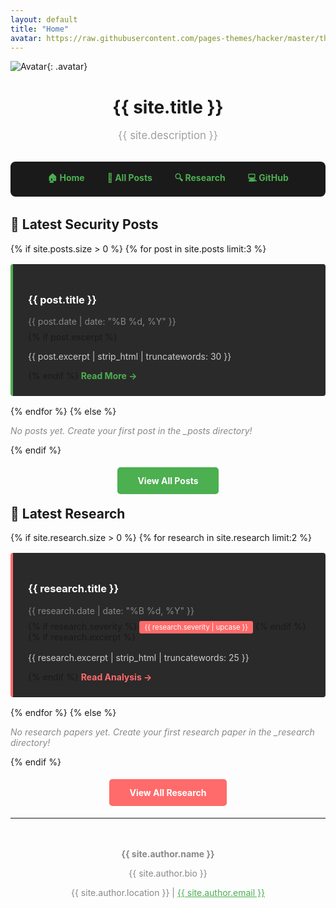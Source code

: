 ```yaml
---
layout: default
title: "Home"
avatar: https://raw.githubusercontent.com/pages-themes/hacker/master/thumbnail.png
---
```


![Avatar](https://raw.githubusercontent.com/pages-themes/hacker/master/thumbnail.png){: .avatar}

<div style="text-align: center; margin-bottom: 2rem;">
  <h1>{{ site.title }}</h1>
  <p style="font-size: 1.2em; color: #a0a0a0;">{{ site.description }}</p>
</div>

<nav style="background: #1a1a1a; padding: 1rem; margin-bottom: 2rem; border-radius: 8px; text-align: center;">
  <a href="{{ '/' | relative_url }}" style="color: #4CAF50; margin: 0 1rem; text-decoration: none; font-weight: bold;">🏠 Home</a>
  <a href="{{ '/posts/' | relative_url }}" style="color: #4CAF50; margin: 0 1rem; text-decoration: none; font-weight: bold;">📝 All Posts</a>
  <a href="{{ '/research/' | relative_url }}" style="color: #4CAF50; margin: 0 1rem; text-decoration: none; font-weight: bold;">🔍 Research</a>
  <a href="https://github.com/{{ site.author.github }}" style="color: #4CAF50; margin: 0 1rem; text-decoration: none; font-weight: bold;">💻 GitHub</a>
</nav>

## 🚨 Latest Security Posts

{% if site.posts.size > 0 %}
{% for post in site.posts limit:3 %}
<div style="background: #2a2a2a; padding: 1.5rem; margin: 1rem 0; border-left: 4px solid #4CAF50; border-radius: 4px;">
  <h3><a href="{{ post.url | relative_url }}" style="color: #ffffff; text-decoration: none;">{{ post.title }}</a></h3>
  <p style="color: #888; margin: 0.5rem 0;">{{ post.date | date: "%B %d, %Y" }}</p>
  {% if post.excerpt %}
  <p style="color: #ccc;">{{ post.excerpt | strip_html | truncatewords: 30 }}</p>
  {% endif %}
  <a href="{{ post.url | relative_url }}" style="color: #4CAF50; text-decoration: none; font-weight: bold;">Read More →</a>
</div>
{% endfor %}
{% else %}
<p style="color: #888; font-style: italic;">No posts yet. Create your first post in the _posts directory!</p>
{% endif %}

<div style="text-align: center; margin: 2rem 0;">
  <a href="{{ '/posts/' | relative_url }}" style="background: #4CAF50; color: white; padding: 0.8rem 2rem; border-radius: 5px; text-decoration: none; font-weight: bold;">View All Posts</a>
</div>

## 🔬 Latest Research

{% if site.research.size > 0 %}
{% for research in site.research limit:2 %}
<div style="background: #2a2a2a; padding: 1.5rem; margin: 1rem 0; border-left: 4px solid #FF6B6B; border-radius: 4px;">
  <h3><a href="{{ research.url | relative_url }}" style="color: #ffffff; text-decoration: none;">{{ research.title }}</a></h3>
  <p style="color: #888; margin: 0.5rem 0;">{{ research.date | date: "%B %d, %Y" }}</p>
  {% if research.severity %}
  <span style="background: #FF6B6B; color: white; padding: 0.2rem 0.5rem; border-radius: 3px; font-size: 0.8em;">{{ research.severity | upcase }}</span>
  {% endif %}
  {% if research.excerpt %}
  <p style="color: #ccc; margin-top: 1rem;">{{ research.excerpt | strip_html | truncatewords: 25 }}</p>
  {% endif %}
  <a href="{{ research.url | relative_url }}" style="color: #FF6B6B; text-decoration: none; font-weight: bold;">Read Analysis →</a>
</div>
{% endfor %}
{% else %}
<p style="color: #888; font-style: italic;">No research papers yet. Create your first research paper in the _research directory!</p>
{% endif %}

<div style="text-align: center; margin: 2rem 0;">
  <a href="{{ '/research/' | relative_url }}" style="background: #FF6B6B; color: white; padding: 0.8rem 2rem; border-radius: 5px; text-decoration: none; font-weight: bold;">View All Research</a>
</div>

---

<div style="text-align: center; color: #888; margin-top: 3rem;">
  <p><strong>{{ site.author.name }}</strong></p>
  <p>{{ site.author.bio }}</p>
  <p>{{ site.author.location }} | <a href="mailto:{{ site.author.email }}" style="color: #4CAF50;">{{ site.author.email }}</a></p>
</div>
